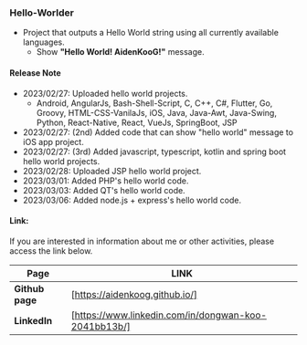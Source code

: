 ### Hello-Worlder

- Project that outputs a Hello World string using all currently available languages.
  - Show **"Hello World! AidenKooG!"** message.

#### Release Note

- 2023/02/27: Uploaded hello world projects.
  - Android, AngularJs, Bash-Shell-Script, C, C++, C#, Flutter, Go, Groovy, HTML-CSS-VanilaJs, iOS, Java, Java-Awt, Java-Swing, Python, React-Native, React, VueJs, SpringBoot, JSP
- 2023/02/27: (2nd) Added code that can show "hello world" message to iOS app project.
- 2023/02/27: (3rd) Added javascript, typescript, kotlin and spring boot hello world projects.
- 2023/02/28: Uploaded JSP hello world project.
- 2023/03/01: Added PHP's hello world code.
- 2023/03/03: Added QT's hello world code.
- 2023/03/06: Added node.js + express's hello world code.

#### Link:

If you are interested in information about me or other activities, please access the link below.

| **Page**        | **LINK**                                             |
| --------------- | ---------------------------------------------------- |
| **Github page** | [https://aidenkoog.github.io/]                       |
| **LinkedIn**    | [https://www.linkedin.com/in/dongwan-koo-2041bb13b/] |
